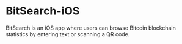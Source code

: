 BitSearch-iOS
=============

BitSearch is an iOS app where users can browse Bitcoin blockchain statistics by entering text or scanning a QR code.

